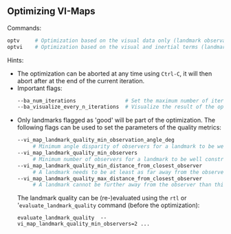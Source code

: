 ## Optimizing VI-Maps

Commands:
```bash
optv     # Optimization based on the visual data only (landmark observations)
optvi    # Optimization based on the visual and inertial terms (landmarks and IMU)
```

Hints:

 * The optimization can be aborted at any time using `Ctrl-C`, it will then abort after at the end of the current iteration.
 * Important flags:
   ```bash
   --ba_num_iterations                # Set the maximum number of iterations of the optimization.
   --ba_visualize_every_n_iterations  # Visualize the result of the optimization at every Nth step.
   ```
 * Only landmarks flagged as 'good' will be part of the optimization. The following flags can be used to set the parameters of the quality metrics:
   ```bash
   --vi_map_landmark_quality_min_observation_angle_deg
        # Minimum angle disparity of observers for a landmark to be well constrained.
   --vi_map_landmark_quality_min_observers
        # Minimum number of observers for a landmark to be well constrained.
   --vi_map_landmark_quality_min_distance_from_closest_observer
        # A landmark needs to be at least as far away from the observer to be well constrained [m].
   --vi_map_landmark_quality_max_distance_from_closest_observer
        # A landmark cannot be further away from the observer than this to be well constrained [m].
   ```
   The landmark quality can be (re-)evaluated using the `rtl` or '`evaluate_landmark_quality` command (before the optimization):
   ```
   evaluate_landmark_quality  --vi_map_landmark_quality_min_observers=2 ...
   ```


